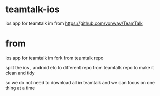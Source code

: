 # teamtalk-ios
ios app for teamtalk im from https://github.com/vonway/TeamTalk

# from
ios app for teamtalk im fork from teamtalk repo

split the ios , android etc to different repo from teamtalk repo to make it clean and tidy

so we do not need to download all in teamtalk and we can focus on one thing at a time

